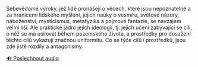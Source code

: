 
Sebevědomé výroky, jež lidé pronášejí o věcech, které jsou nepoznatelné a za hranicemi lidského myšlení, jejich nauky o vesmíru, světové názory, náboženství, mysticismus, metafyzika a pojmové fantazie, se navzájem velmi liší. Ale praktické jádro jejich ideologií, tj. jejich učení zabývající se cíli, o něž se má usilovat během pozemského života, a prostředky pro dosažení těchto cílů vykazují značnou uniformitu. Co se týče cílů i prostředků, jsou zde jistě rozdíly a antagonismy.

[🔊 Poslechnout audio](/data/7-paragraphs/audio/chapter_38/para_010-Sebevdom-vroky-je-lid-pronej-o-vcech-kt.mp3)

